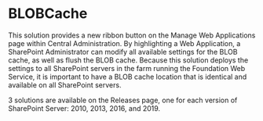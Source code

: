 # BLOBCache

This solution provides a new ribbon button on the Manage Web Applications page within Central Administration. By highlighting a Web Application, a SharePoint Administrator can modify all available settings for the BLOB cache, as well as flush the BLOB cache. Because this solution deploys the settings to all SharePoint servers in the farm running the Foundation Web Service, it is important to have a BLOB cache location that is identical and available on all SharePoint servers.

3 solutions are available on the Releases page, one for each version of SharePoint Server: 2010, 2013, 2016, and 2019.
